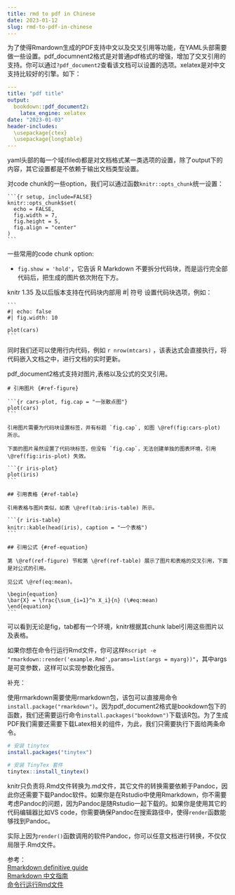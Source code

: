 ```yaml
---
title: rmd to pdf in Chinese
date: 2023-01-12
slug: rmd-to-pdf-in-chinese
---
```


为了使得Rmardown生成的PDF支持中文以及交叉引用等功能，在YAML头部需要做一些设置。pdf_documnent2格式是对普通pdf格式的增强，增加了交叉引用的支持。你可以通过`?pdf_document2`查看该文档可以设置的选项。xelatex是对中文支持比较好的引擎。如下：

```yaml
---
title: "pdf title"
output:
  bookdown::pdf_document2:
    latex_engine: xelatex
date: "2023-01-03"
header-includes: 
  \usepackage{ctex}
  \usepackage{longtable}
---
```

yaml头部的每一个域(filed)都是对文档格式某一类选项的设置，除了output下的内容，其它设置都是不依赖于输出文档类型设置。

对code chunk的一些option，我们可以通过函数`knitr::opts_chunk`统一设置：

````
```{r setup, include=FALSE}
knitr::opts_chunk$set(
  echo = FALSE,
  fig.width = 7,
  fig.height = 5,
  fig.align = "center"
)
```
````

一些常用的code chunk option:

- `fig.show = 'hold'`，它告诉 R Markdown 不要拆分代码块，而是运行完全部代码后，把生成的图片依次附在下方。

knitr 1.35 及以后版本支持在代码块内部用 #| 符号 设置代码块选项，例如：

````
```
#| echo: false
#| fig.width: 10

plot(cars)
```
````

同时我们还可以使用行内代码，例如 `r nrow(mtcars)` ，该表达式会直接执行，将代码嵌入文档之中，进行文档的实时更新。

pdf_document2格式支持对图片,表格以及公式的交叉引用。

````
# 引用图片 {#ref-figure}

```{r cars-plot, fig.cap = "一张散点图"}
plot(cars)
```

引用图片需要为代码块设置标签，并有标题 `fig.cap`, 如图 \@ref(fig:cars-plot) 所示。

下面的图片虽然设置了代码块标签，但没有 `fig.cap`，无法创建单独的图表环境，引用 \@ref(fig:iris-plot) 失效。

```{r iris-plot}
plot(iris)
```

## 引用表格 {#ref-table}

引用表格与图片类似，如表 \@ref(tab:iris-table) 所示。

```{r iris-table}
knitr::kable(head(iris), caption = "一个表格")
```

## 引用公式 {#ref-equation}

第 \@ref(ref-figure) 节和第 \@ref(ref-table) 展示了图片和表格的交叉引用，下面是对公式的引用。

见公式 \@ref(eq:mean)。

\begin{equation}
\bar{X} = \frac{\sum_{i=1}^n X_i}{n} (\#eq:mean)
\end{equation}
```
````

可以看到无论是fig，tab都有一个环境，knitr根据其chunk label引用这些图片以及表格。

如果你想在命令行运行Rmd文件，你可这样`Rscript -e "rmarkdown::render('example.Rmd',params=list(args = myarg))"`，其中args是可变参数，这样可以实现参数化报告。

补充：

使用rmarkdown需要使用rmarkdown包，该包可以直接用命令`install.package("rmarkdown")`。因为pdf_document2格式是bookdown包下的函数，我们还需要运行命令`install.packages("bookdown")`下载该R包。为了生成PDF我们需要还需要下载Latex相关的组件，为此，我们只需要执行下面给两条命令。

```r
# 安装 tinytex
install.packages("tinytex")

# 安装 TinyTex 套件
tinytex::install_tinytex()
```

knitr只负责将.Rmd文件转换为.md文件，其它文件的转换需要依赖于Pandoc，因此你还需要下载Pandoc软件。如果你是在Rstudio中使用Rmarkdown，你不需要考虑Pandoc的问题，因为Pandoc是随Rstudio一起下载的。如果你是使用其它的代码编辑器比如VS code，你需要确保Pandoc在搜索路径中，使得`render`函数能够找到Pandoc。

实际上因为`render()`函数调用的软件Pandoc，你可以任意文档进行转换，不仅仅局限于.Rmd文件。

参考：  
[Rmarkdown definitive guide](https://bookdown.org/yihui/bookdown/tables.html)  
[Rmarkdown 中文指南](https://cosname.github.io/rmarkdown-guide/rmarkdown-base.html#install-tinytex)  
[命令行运行Rmd文件](https://stackoverflow.com/questions/49904943/run-rmarkdown-with-arguments-on-the-command-line)
